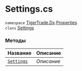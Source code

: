 
# Settings.cs
`namespace` [TigerTrade.Dx](../../TigerTrade.Dx.md).[Properties](../../TigerTrade.Dx/Properties.md)  
    `class` [Settings](../../Settings.cs.md)

### Методы
| Название | Описание |
| --- | --- |
| [`Settings`](./Методы/Settings.md) | *Описание* |
